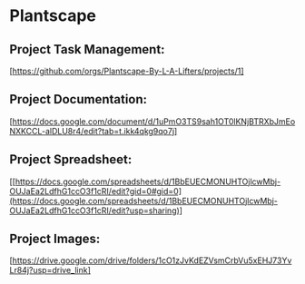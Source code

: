 # Plantscape



## Project Task Management:
[https://github.com/orgs/Plantscape-By-L-A-Lifters/projects/1]

## Project Documentation:
[https://docs.google.com/document/d/1uPmO3TS9sah1OT0lKNjBTRXbJmEoNXKCCL-alDLU8r4/edit?tab=t.ikk4qkg9qo7j]

## Project Spreadsheet:
[[https://docs.google.com/spreadsheets/d/1BbEUECMONUHTOjlcwMbj-OUJaEa2LdfhG1ccO3f1cRI/edit?gid=0#gid=0](https://docs.google.com/spreadsheets/d/1BbEUECMONUHTOjlcwMbj-OUJaEa2LdfhG1ccO3f1cRI/edit?usp=sharing)]

## Project Images:
[https://drive.google.com/drive/folders/1cO1zJvKdEZVsmCrbVu5xEHJ73YvLr84j?usp=drive_link]

